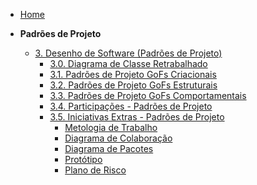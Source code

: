 <!-- docs/_sidebar.md -->

- [Home](README.md)

- **Padrões de Projeto**
  - [3. Desenho de Software (Padrões de Projeto)](PadroesDeProjeto/3.PadroesDeProjeto.md)
    - [3.0. Diagrama de Classe Retrabalhado](PadroesDeProjeto/3.0.DiagramaClasses.md) 
    - [3.1. Padrões de Projeto GoFs Criacionais](PadroesDeProjeto/3.1.GoFsCriacionais.md)
    - [3.2. Padrões de Projeto GoFs Estruturais](PadroesDeProjeto/3.2.GoFsEstruturais.md)
    - [3.3. Padrões de Projeto GoFs Comportamentais](PadroesDeProjeto/3.3.GoFsComportamentais.md)
    - [3.4. Participações - Padrões de Projeto](PadroesDeProjeto/3.4.ParticipacoesPadroes.md)
    - [3.5. Iniciativas Extras - Padrões de Projeto](PadroesDeProjeto/3.5.IniciativasExtras.md)
      - [Metologia de Trabalho](PadroesDeProjeto/Iniciativas_extras/metodologia_trabalho.md)
      - [Diagrama de Colaboração](PadroesDeProjeto/Iniciativas_extras/Diagrama_de_Colaboracao_UML.md)
      - [Diagrama de Pacotes](PadroesDeProjeto/Iniciativas_extras/Diagrama_de_Pacotes_UML.md)
      - [Protótipo](PadroesDeProjeto/Iniciativas_extras/Prototype.md)
      - [Plano de Risco](PadroesDeProjeto/Iniciativas_extras/Plano_de_Risco.md)
